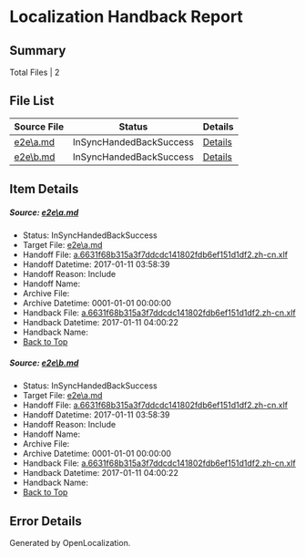 # <a name='report-top'></a> Localization Handback Report

## Summary
 Total Files | 2

## File List
 Source File | Status | Details 
 ----------- | ------ | ------- 
 [e2e\a.md](https://github.com/OpenLocalizationTestOrg/ol-test0/blob/91373815a2813af6f66a62fbda5b5de788595a44/e2e/a.md) | InSyncHandedBackSuccess | [Details](#3ed0afcefbd96d426c05d6332ecffb6e4d19023c1)
 [e2e\b.md](https://github.com/OpenLocalizationTestOrg/ol-test0/blob/91373815a2813af6f66a62fbda5b5de788595a44/e2e/b.md) | InSyncHandedBackSuccess | [Details](#3ed0afcefbd96d426c05d6332ecffb6e4d19023c2)

## Item Details
##### <a name='3ed0afcefbd96d426c05d6332ecffb6e4d19023c1'></a> Source: [e2e\a.md](https://github.com/OpenLocalizationTestOrg/ol-test0/blob/91373815a2813af6f66a62fbda5b5de788595a44/e2e/a.md)
* Status: InSyncHandedBackSuccess
* Target File: [e2e\a.md](https://github.com/OpenLocalizationTestOrg/ol-test0-zhcn/blob/54a0fbd419cd62203a362f5797033657ce7fc78d/e2e/a.md)
* Handoff File: [a.6631f68b315a3f7ddcdc141802fdb6ef151d1df2.zh-cn.xlf](https://github.com/OpenLocalizationTestOrg/ol-test0-handoff/blob/606a477032e51bbad8c82bc9ae5e3599adbebd32/ol-handoff/OpenLocalizationTestOrg/ol-test0-zhcn/shujia/ht/a.6631f68b315a3f7ddcdc141802fdb6ef151d1df2.zh-cn.xlf)
* Handoff Datetime: 2017-01-11 03:58:39
* Handoff Reason: Include
* Handoff Name: 
* Archive File: 
* Archive Datetime: 0001-01-01 00:00:00
* Handback File: [a.6631f68b315a3f7ddcdc141802fdb6ef151d1df2.zh-cn.xlf](https://github.com/OpenLocalizationTestOrg/ol-test0-handback/blob/da88668e8bd9b12d58ff104efd97795f2a7367b3/ol-handback/OpenLocalizationTestOrg/ol-test0-zhcn/shujia/ht/a.6631f68b315a3f7ddcdc141802fdb6ef151d1df2.zh-cn.xlf)
* Handback Datetime: 2017-01-11 04:00:22
* Handback Name: 
* [Back to Top](#report-top)

##### <a name='3ed0afcefbd96d426c05d6332ecffb6e4d19023c2'></a> Source: [e2e\b.md](https://github.com/OpenLocalizationTestOrg/ol-test0/blob/91373815a2813af6f66a62fbda5b5de788595a44/e2e/b.md)
* Status: InSyncHandedBackSuccess
* Target File: [e2e\a.md](https://github.com/OpenLocalizationTestOrg/ol-test0-zhcn/blob/54a0fbd419cd62203a362f5797033657ce7fc78d/e2e/a.md)
* Handoff File: [a.6631f68b315a3f7ddcdc141802fdb6ef151d1df2.zh-cn.xlf](https://github.com/OpenLocalizationTestOrg/ol-test0-handoff/blob/606a477032e51bbad8c82bc9ae5e3599adbebd32/ol-handoff/OpenLocalizationTestOrg/ol-test0-zhcn/shujia/ht/a.6631f68b315a3f7ddcdc141802fdb6ef151d1df2.zh-cn.xlf)
* Handoff Datetime: 2017-01-11 03:58:39
* Handoff Reason: Include
* Handoff Name: 
* Archive File: 
* Archive Datetime: 0001-01-01 00:00:00
* Handback File: [a.6631f68b315a3f7ddcdc141802fdb6ef151d1df2.zh-cn.xlf](https://github.com/OpenLocalizationTestOrg/ol-test0-handback/blob/da88668e8bd9b12d58ff104efd97795f2a7367b3/ol-handback/OpenLocalizationTestOrg/ol-test0-zhcn/shujia/ht/a.6631f68b315a3f7ddcdc141802fdb6ef151d1df2.zh-cn.xlf)
* Handback Datetime: 2017-01-11 04:00:22
* Handback Name: 
* [Back to Top](#report-top)


## Error Details

Generated by OpenLocalization.
